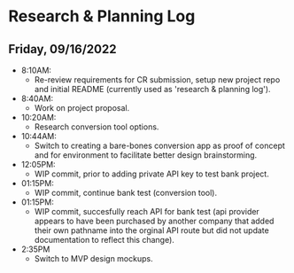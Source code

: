 # Research & Planning Log

## Friday, 09/16/2022

- 8:10AM:
  - Re-review requirements for CR submission, setup new project repo and initial README (currently used as 'research & planning log').
- 8:40AM:
  - Work on project proposal.
- 10:20AM:
  - Research conversion tool options.
- 10:44AM:
  - Switch to creating a bare-bones conversion app as proof of concept and for environment to facilitate better design brainstorming.
- 12:05PM:
  - WIP commit, prior to adding private API key to test bank project.
- 01:15PM:
  - WIP commit, continue bank test (conversion tool).
- 01:15PM:
  - WIP commit, succesfully reach API for bank test (api provider appears to have been purchased by another company that added their own pathname into the orginal API route but did not update documentation to reflect this change).
- 2:35PM
  - Switch to MVP design mockups.
